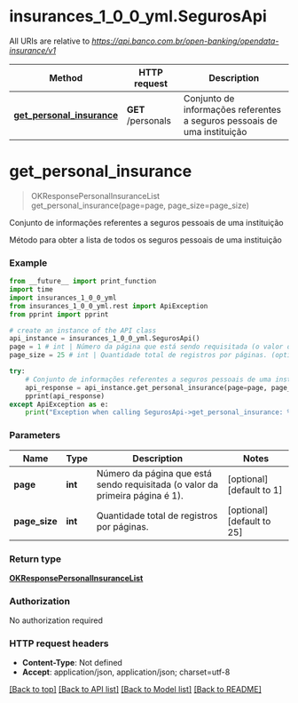 # insurances_1_0_0_yml.SegurosApi

All URIs are relative to *https://api.banco.com.br/open-banking/opendata-insurance/v1*

Method | HTTP request | Description
------------- | ------------- | -------------
[**get_personal_insurance**](SegurosApi.md#get_personal_insurance) | **GET** /personals | Conjunto de informações referentes a seguros pessoais de uma instituição

# **get_personal_insurance**
> OKResponsePersonalInsuranceList get_personal_insurance(page=page, page_size=page_size)

Conjunto de informações referentes a seguros pessoais de uma instituição

Método para obter a lista de todos os seguros pessoais de uma instituição

### Example
```python
from __future__ import print_function
import time
import insurances_1_0_0_yml
from insurances_1_0_0_yml.rest import ApiException
from pprint import pprint

# create an instance of the API class
api_instance = insurances_1_0_0_yml.SegurosApi()
page = 1 # int | Número da página que está sendo requisitada (o valor da primeira página é 1). (optional) (default to 1)
page_size = 25 # int | Quantidade total de registros por páginas. (optional) (default to 25)

try:
    # Conjunto de informações referentes a seguros pessoais de uma instituição
    api_response = api_instance.get_personal_insurance(page=page, page_size=page_size)
    pprint(api_response)
except ApiException as e:
    print("Exception when calling SegurosApi->get_personal_insurance: %s\n" % e)
```

### Parameters

Name | Type | Description  | Notes
------------- | ------------- | ------------- | -------------
 **page** | **int**| Número da página que está sendo requisitada (o valor da primeira página é 1). | [optional] [default to 1]
 **page_size** | **int**| Quantidade total de registros por páginas. | [optional] [default to 25]

### Return type

[**OKResponsePersonalInsuranceList**](OKResponsePersonalInsuranceList.md)

### Authorization

No authorization required

### HTTP request headers

 - **Content-Type**: Not defined
 - **Accept**: application/json, application/json; charset=utf-8

[[Back to top]](#) [[Back to API list]](../README.md#documentation-for-api-endpoints) [[Back to Model list]](../README.md#documentation-for-models) [[Back to README]](../README.md)

